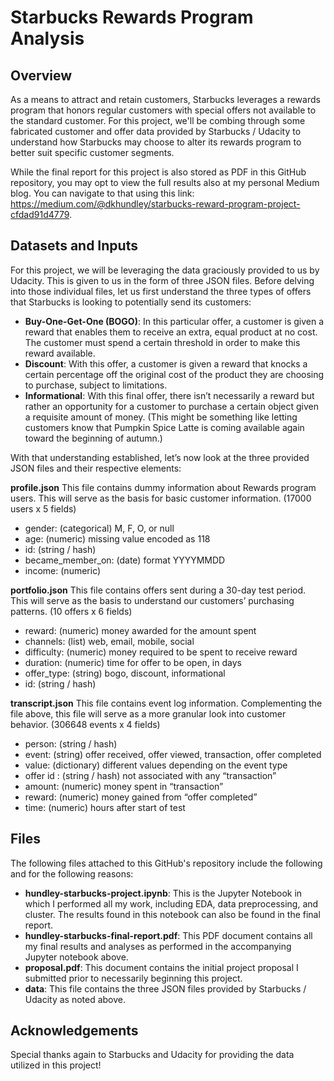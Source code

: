 # Starbucks Rewards Program Analysis

## Overview

As a means to attract and retain customers, Starbucks leverages a rewards program that honors regular customers with special offers not available to the standard customer. For this project, we'll be combing through some fabricated customer and offer data provided by Starbucks / Udacity to understand how Starbucks may choose to alter its rewards program to better suit specific customer segments.

While the final report for this project is also stored as PDF in this GitHub repository, you may opt to view the full results also at my personal Medium blog. You can navigate to that using this link: https://medium.com/@dkhundley/starbucks-reward-program-project-cfdad91d4779.

## Datasets and Inputs
For this project, we will be leveraging the data graciously provided to us by Udacity. This is given to us in the form of three JSON files. Before delving into those individual files, let us first understand the three types of offers that Starbucks is looking to potentially send its customers:

- **Buy-One-Get-One (BOGO)**: In this particular offer, a customer is given a reward that enables them to receive an extra, equal product at no cost. The customer must spend a certain threshold in order to make this reward available.
- **Discount**: With this offer, a customer is given a reward that knocks a certain percentage off the original cost of the product they are choosing to purchase, subject to limitations.
- **Informational**: With this final offer, there isn’t necessarily a reward but rather an opportunity for a customer to purchase a certain object given a requisite amount of money. (This might be something like letting customers know that Pumpkin Spice Latte is coming available again toward the beginning of autumn.)

With that understanding established, let’s now look at the three provided JSON files and their respective elements:

**profile.json**
This file contains dummy information about Rewards program users. This will serve as the basis for basic customer information.
(17000 users x 5 fields)
  - gender: (categorical) M, F, O, or null
  - age: (numeric) missing value encoded as 118
  - id: (string / hash)
  - became_member_on: (date) format YYYYMMDD
  - income: (numeric)

**portfolio.json**
This file contains offers sent during a 30-day test period. This will serve as the basis to understand our customers’ purchasing patterns.
(10 offers x 6 fields)
  - reward: (numeric) money awarded for the amount spent
  - channels: (list) web, email, mobile, social
  - difficulty: (numeric) money required to be spent to receive reward
  - duration: (numeric) time for offer to be open, in days
  - offer_type: (string) bogo, discount, informational
  - id: (string / hash)

**transcript.json**
This file contains event log information. Complementing the file above, this file will serve as a more granular look into customer behavior.
(306648 events x 4 fields)
  - person: (string / hash)
  - event: (string) offer received, offer viewed, transaction, offer completed
  - value: (dictionary) different values depending on the event type
  - offer id : (string / hash) not associated with any “transaction”
  - amount: (numeric) money spent in “transaction”
  - reward: (numeric) money gained from “offer completed”
  - time: (numeric) hours after start of test

## Files

The following files attached to this GitHub's repository include the following and for the following reasons:

 - **hundley-starbucks-project.ipynb**: This is the Jupyter Notebook in which I performed all my work, including EDA, data preprocessing, and cluster. The results found in this notebook can also be found in the final report.
 - **hundley-starbucks-final-report.pdf**: This PDF document contains all my final results and analyses as performed in the accompanying Jupyter notebook above.
 - **proposal.pdf**: This document contains the initial project proposal I submitted prior to necessarily beginning this project.
 - **data**: This file contains the three JSON files provided by Starbucks / Udacity as noted above.

## Acknowledgements

Special thanks again to Starbucks and Udacity for providing the data utilized in this project!

